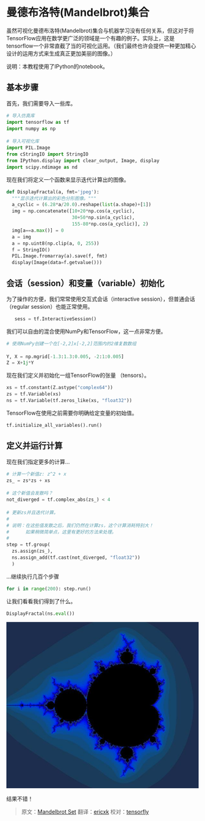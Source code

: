 # 曼德布洛特(Mandelbrot)集合 <a class="md-anchor" id="AUTOGENERATED-mandelbrot-set"></a>

虽然可视化曼德布洛特(Mandelbrot)集合与机器学习没有任何关系，但这对于将TensorFlow应用在数学更广泛的领域是一个有趣的例子。实际上，这是tensorflow一个非常直截了当的可视化运用。（我们最终也许会提供一种更加精心设计的运用方式来生成真正更加美丽的图像。）

说明：本教程使用了IPython的notebook。

## 基本步骤 <a class="md-anchor" id="AUTOGENERATED-basic-setup"></a>

首先，我们需要导入一些库。

```python
# 导入仿真库
import tensorflow as tf
import numpy as np

# 导入可视化库
import PIL.Image
from cStringIO import StringIO
from IPython.display import clear_output, Image, display
import scipy.ndimage as nd
```

现在我们将定义一个函数来显示迭代计算出的图像。

```python
def DisplayFractal(a, fmt='jpeg'):
  """显示迭代计算出的彩色分形图像。"""
  a_cyclic = (6.28*a/20.0).reshape(list(a.shape)+[1])
  img = np.concatenate([10+20*np.cos(a_cyclic),
                        30+50*np.sin(a_cyclic),
                        155-80*np.cos(a_cyclic)], 2)
  img[a==a.max()] = 0
  a = img
  a = np.uint8(np.clip(a, 0, 255))
  f = StringIO()
  PIL.Image.fromarray(a).save(f, fmt)
  display(Image(data=f.getvalue()))
```

## 会话（session）和变量（variable）初始化 <a class="md-anchor" id="AUTOGENERATED-session-and-variable-initialization"></a>

为了操作的方便，我们常常使用交互式会话（interactive session），但普通会话（regular session）也能正常使用。

```python
   sess = tf.InteractiveSession()
```

我们可以自由的混合使用NumPy和TensorFlow，这一点非常方便。

```python
# 使用NumPy创建一个在[-2,2]x[-2,2]范围内的2维复数数组

Y, X = np.mgrid[-1.3:1.3:0.005, -2:1:0.005]
Z = X+1j*Y
```

现在我们定义并初始化一组TensorFlow的张量 （tensors）。

```python
xs = tf.constant(Z.astype("complex64"))
zs = tf.Variable(xs)
ns = tf.Variable(tf.zeros_like(xs, "float32"))
```

TensorFlow在使用之前需要你明确给定变量的初始值。

```python
tf.initialize_all_variables().run()
```

## 定义并运行计算 <a class="md-anchor" id="AUTOGENERATED-defining-and-running-the-computation"></a>

现在我们指定更多的计算...

```python
# 计算一个新值z: z^2 + x
zs_ = zs*zs + xs

# 这个新值会发散吗？
not_diverged = tf.complex_abs(zs_) < 4

# 更新zs并且迭代计算。
#
# 说明：在这些值发散之后，我们仍然在计算zs，这个计算消耗特别大！
#      如果稍微简单点，这里有更好的方法来处理。
#
step = tf.group(
  zs.assign(zs_),
  ns.assign_add(tf.cast(not_diverged, "float32"))
  )
```

...继续执行几百个步骤

```python
for i in range(200): step.run()
```

让我们看看我们得到了什么。

```python
DisplayFractal(ns.eval())
```

![jpeg](../images/mandelbrot_output.jpg)

结果不错！

> 原文：[Mandelbrot Set](http://tensorflow.org/tutorials/mandelbrot/index.md)  翻译：[ericxk](https://github.com/ericxk)  校对：[tensorfly](https://github.com/tensorfly)
